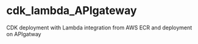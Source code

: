 # cdk_lambda_APIgateway
CDK deployment with Lambda integration from AWS ECR and deployment on APIgatway
